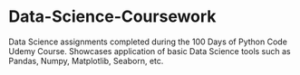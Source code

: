 # Data-Science-Coursework
Data Science assignments completed during the 100 Days of Python Code Udemy Course. Showcases application of basic Data Science tools such as Pandas, Numpy, Matplotlib, Seaborn, etc.
